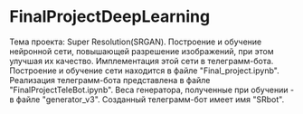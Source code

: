 # FinalProjectDeepLearning
Тема проекта: Super Resolution(SRGAN). Построение и обучение нейронной сети, повышающей разрешение изображений, при этом улучшая их качество. Имплементация этой сети в телеграмм-бота.
Построение и обучение сети находится в файле "Final_project.ipynb".
Реализация телеграмм-бота представлена в файле "FinalProjectTeleBot.ipynb".
Веса генератора, полученные при обучении - в файле "generator_v3".
Созданный телеграмм-бот имеет имя "SRbot".

